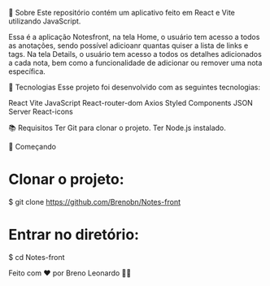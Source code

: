 📃 Sobre
Este repositório contém um aplicativo feito em React e Vite utilizando JavaScript.

Essa é a aplicação Notesfront, na tela Home, o usuário tem acesso a todos as anotações, sendo possível adicioanr quantas quiser a lista de links e tags. Na tela Details, o usuário tem acesso a todos os detalhes adicionados a cada nota, bem como a funcionalidade de adicionar ou remover uma nota específica.

🔨 Tecnologias
Esse projeto foi desenvolvido com as seguintes tecnologias:

React
Vite
JavaScript
React-router-dom
Axios
Styled Components
JSON Server
React-icons

📚 Requisitos
Ter Git para clonar o projeto.
Ter Node.js instalado.

🚀 Começando
  # Clonar o projeto:
  $ git clone https://github.com/Brenobn/Notes-front

  # Entrar no diretório:
  $ cd Notes-front

  Feito com ❤️ por Breno Leonardo 👋🏻
